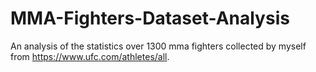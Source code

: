 # MMA-Fighters-Dataset-Analysis
An analysis of the statistics over 1300 mma fighters collected by myself from https://www.ufc.com/athletes/all.
